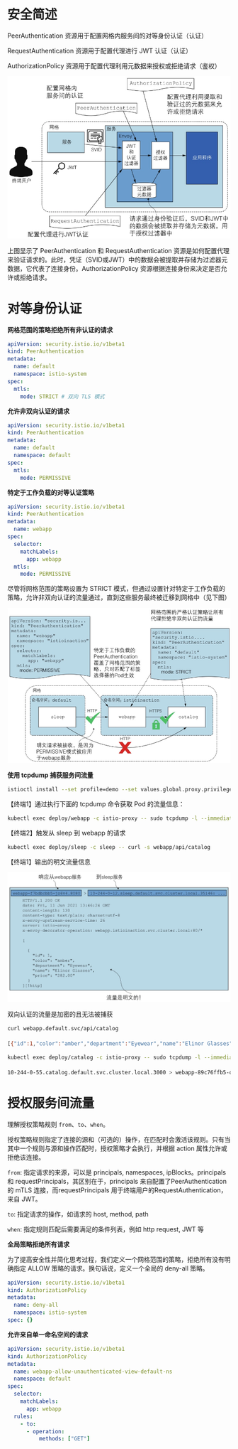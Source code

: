 # 安全简述

PeerAuthentication 资源用于配置网格内服务间的对等身份认证（认证）

RequestAuthentication 资源用于配置代理进行 JWT 认证（认证）

AuthorizationPolicy 资源用于配置代理利用元数据来授权或拒绝请求（鉴权）

![](media/16988212847426.jpg)

上图显示了 PeerAuthentication 和 RequestAuthentication 资源是如何配置代理来验证请求的。此时，凭证（SVID或JWT）中的数据会被提取并存储为过滤器元数据，它代表了连接身份。AuthorizationPolicy 资源根据连接身份来决定是否允许或拒绝请求。

# 对等身份认证

**网格范围的策略拒绝所有非认证的请求**

```yaml
apiVersion: security.istio.io/v1beta1
kind: PeerAuthentication
metadata:
  name: default
  namespace: istio-system
spec:
  mtls:
    mode: STRICT # 双向 TLS 模式
```

**允许非双向认证的请求**

```yaml
apiVersion: security.istio.io/v1beta1
kind: PeerAuthentication
metadata:
  name: default
  namespace: default
spec:
  mtls:
    mode: PERMISSIVE
```

**特定于工作负载的对等认证策略**

```yaml
apiVersion: security.istio.io/v1beta1
kind: PeerAuthentication
metadata:
  name: webapp
spec:
  selector:
    matchLabels:
      app: webapp
  mtls:
    mode: PERMISSIVE
```

尽管将网格范围的策略设置为 STRICT 模式，但通过设置针对特定于工作负载的策略，允许非双向认证的流量通过，直到这些服务最终被迁移到网格中（见下图）

![](media/16988245392281.jpg)

**使用 tcpdump 捕获服务间流量**

```bash
istioctl install --set profile=demo --set values.global.proxy.privileged=true
```

【终端1】通过执行下面的 tcpdump 命令获取 Pod 的流量信息：

```bash
kubectl exec deploy/webapp -c istio-proxy -- sudo tcpdump -l --immediate-mode -vv -s 0
```

【终端2】触发从 sleep 到 webapp 的请求

```bash
kubectl exec deploy/sleep -c sleep -- curl -s webapp/api/catalog
```

【终端1】输出的明文流量信息

![](media/16988255260953.jpg)

双向认证的流量是加密的且无法被捕获

```bash
curl webapp.default.svc/api/catalog

[{"id":1,"color":"amber","department":"Eyewear","name":"Elinor Glasses","price":"282.00"},{"id":2,"color":"cyan","department":"Clothing","name":"Atlas Shirt","price":"127.00"},{"id":3,"color":"teal","department":"Clothing","name":"Small Metal Shoes","price":"232.00"},{"id":4,"color":"red","department":"Watches","name":"Red Dragon Watch","price":"232.00"}]
```

```bash
kubectl exec deploy/catalog -c istio-proxy -- sudo tcpdump -l --immediate-mode -vv -s 0

10-244-0-55.catalog.default.svc.cluster.local.3000 > webapp-89c76ffb5-qhfxq.46336: Flags [P.], cksum 0x1d34 (incorrect -> 0xb85e), seq 1:1716, ack 1205, win 63, options [nop,nop,TS val 571673926 ecr 2940613001], length 1715
```

# 授权服务间流量

理解授权策略规则 `from`、`to`、`when`。

授权策略规则指定了连接的源和（可选的）操作，在匹配时会激活该规则。只有当其中一个规则与源和操作匹配时，授权策略才会执行，并根据 action 属性允许或拒绝该连接。

`from`: 指定请求的来源，可以是 principals, namespaces,  ipBlocks。principals 和 requestPrincipals，其区别在于，principals 来自配置了PeerAuthentication 的 mTLS 连接，而requestPrincipals 用于终端用户的RequestAuthentication，来自 JWT。

`to`: 指定请求的操作，如请求的 host, method, path

`when`: 指定规则匹配后需要满足的条件列表，例如 http request, JWT 等

**全局策略拒绝所有请求**

为了提高安全性并简化思考过程，我们定义一个网格范围的策略，拒绝所有没有明确指定 ALLOW 策略的请求。换句话说，定义一个全局的 deny-all 策略。

```yaml
apiVersion: security.istio.io/v1beta1
kind: AuthorizationPolicy
metadata:
  name: deny-all
  namespace: istio-system
spec: {}
```

**允许来自单一命名空间的请求**

```yaml
apiVersion: security.istio.io/v1beta1
kind: AuthorizationPolicy
metadata:
  name: webapp-allow-unauthenticated-view-default-ns
  namespace: default
spec:
  selector:
    matchLabels:
      app: webapp
  rules:
    - to:
      - operation:
          methods: ["GET"]
```
